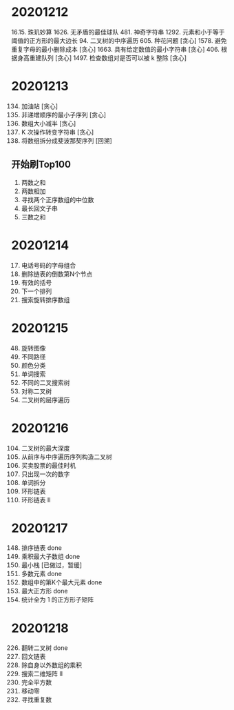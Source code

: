 # 20201212
16.15. 珠玑妙算
1626. 无矛盾的最佳球队
481. 神奇字符串
1292. 元素和小于等于阈值的正方形的最大边长
94. 二叉树的中序遍历
605. 种花问题 [贪心]
1578. 避免重复字母的最小删除成本 [贪心]
1663. 具有给定数值的最小字符串 [贪心]
406. 根据身高重建队列 [贪心]
1497. 检查数组对是否可以被 k 整除 [贪心]


# 20201213
134. 加油站 [贪心]
1403. 非递增顺序的最小子序列 [贪心]
1338. 数组大小减半 [贪心]
1540. K 次操作转变字符串 [贪心]
842. 将数组拆分成斐波那契序列 [回溯]
## 开始刷Top100
1. 两数之和 
2. 两数相加 
4. 寻找两个正序数组的中位数
5. 最长回文子串
15. 三数之和

# 20201214
17. 电话号码的字母组合
19. 删除链表的倒数第N个节点 
20. 有效的括号 
31. 下一个排列  
33. 搜索旋转排序数组 

# 20201215
48. 旋转图像 
62. 不同路径
75. 颜色分类
79. 单词搜索
96. 不同的二叉搜索树 
101. 对称二叉树
102. 二叉树的层序遍历

# 20201216
104. 二叉树的最大深度 
105. 从前序与中序遍历序列构造二叉树 
121. 买卖股票的最佳时机 
136. 只出现一次的数字 
139. 单词拆分 
141. 环形链表
142. 环形链表 II

# 20201217
148. 排序链表 done
152. 乘积最大子数组 done
155. 最小栈 [已做过，暂缓]
169. 多数元素 done
215. 数组中的第K个最大元素 done
221. 最大正方形 done
1277. 统计全为 1 的正方形子矩阵

# 20201218
226. 翻转二叉树 done
234. 回文链表
238. 除自身以外数组的乘积
240. 搜索二维矩阵 II
279. 完全平方数
283. 移动零
287. 寻找重复数